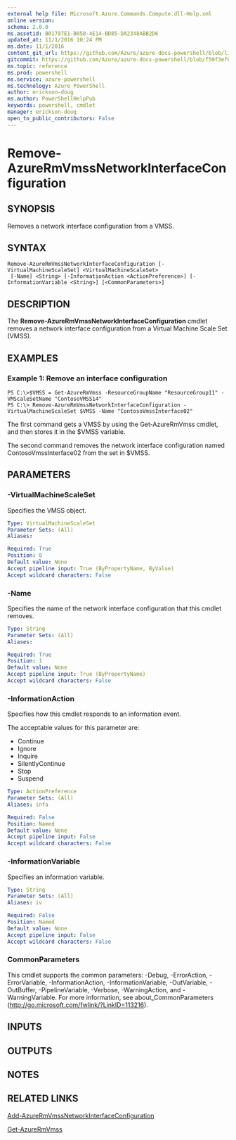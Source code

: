 ```yaml
---
external help file: Microsoft.Azure.Commands.Compute.dll-Help.xml
online version: 
schema: 2.0.0
ms.assetid: B01797E1-B058-4E14-BD85-DA2348ABB2D6
updated_at: 11/1/2016 10:24 PM
ms.date: 11/1/2016
content_git_url: https://github.com/Azure/azure-docs-powershell/blob/live/azureps-cmdlets-docs/ResourceManager/AzureRM.Compute/v1.3.4/Remove-AzureRmVmssNetworkInterfaceConfiguration.md
gitcommit: https://github.com/Azure/azure-docs-powershell/blob/f59f3ef60bc592383812213e69fd77ba950759ed/azureps-cmdlets-docs/ResourceManager/AzureRM.Compute/v1.3.4/Remove-AzureRmVmssNetworkInterfaceConfiguration.md
ms.topic: reference
ms.prod: powershell
ms.service: azure-powershell
ms.technology: Azure PowerShell
author: erickson-doug
ms.author: PowerShellHelpPub
keywords: powershell, cmdlet
manager: erickson-doug
open_to_public_contributors: False
---
```


# Remove-AzureRmVmssNetworkInterfaceConfiguration

## SYNOPSIS
Removes a network interface configuration from a VMSS.

## SYNTAX

```
Remove-AzureRmVmssNetworkInterfaceConfiguration [-VirtualMachineScaleSet] <VirtualMachineScaleSet>
 [-Name] <String> [-InformationAction <ActionPreference>] [-InformationVariable <String>] [<CommonParameters>]
```

## DESCRIPTION
The **Remove-AzureRmVmssNetworkInterfaceConfiguration** cmdlet removes a network interface configuration from a Virtual Machine Scale Set (VMSS).

## EXAMPLES

### Example 1: Remove an interface configuration
```
PS C:\>$VMSS = Get-AzureRmVmss -ResourceGroupName "ResourceGroup11" -VMScaleSetName "ContosoVMSS14"
PS C:\> Remove-AzureRmVmssNetworkInterfaceConfiguration -VirtualMachineScaleSet $VMSS -Name "ContosoVmssInterface02"
```

The first command gets a VMSS by using the Get-AzureRmVmss cmdlet, and then stores it in the $VMSS variable.

The second command removes the network interface configuration named ContosoVmssInterface02 from the set in $VMSS.

## PARAMETERS

### -VirtualMachineScaleSet
Specifies the VMSS object.

```yaml
Type: VirtualMachineScaleSet
Parameter Sets: (All)
Aliases: 

Required: True
Position: 0
Default value: None
Accept pipeline input: True (ByPropertyName, ByValue)
Accept wildcard characters: False
```

### -Name
Specifies the name of the network interface configuration that this cmdlet removes.

```yaml
Type: String
Parameter Sets: (All)
Aliases: 

Required: True
Position: 1
Default value: None
Accept pipeline input: True (ByPropertyName)
Accept wildcard characters: False
```

### -InformationAction
Specifies how this cmdlet responds to an information event.

The acceptable values for this parameter are:

- Continue
- Ignore
- Inquire
- SilentlyContinue
- Stop
- Suspend

```yaml
Type: ActionPreference
Parameter Sets: (All)
Aliases: infa

Required: False
Position: Named
Default value: None
Accept pipeline input: False
Accept wildcard characters: False
```

### -InformationVariable
Specifies an information variable.

```yaml
Type: String
Parameter Sets: (All)
Aliases: iv

Required: False
Position: Named
Default value: None
Accept pipeline input: False
Accept wildcard characters: False
```

### CommonParameters
This cmdlet supports the common parameters: -Debug, -ErrorAction, -ErrorVariable, -InformationAction, -InformationVariable, -OutVariable, -OutBuffer, -PipelineVariable, -Verbose, -WarningAction, and -WarningVariable. For more information, see about_CommonParameters (http://go.microsoft.com/fwlink/?LinkID=113216).

## INPUTS

## OUTPUTS

## NOTES

## RELATED LINKS

[Add-AzureRmVmssNetworkInterfaceConfiguration](xref:ResourceManager/AzureRM.Compute/v1.3.4/Add-AzureRmVmssNetworkInterfaceConfiguration.md)

[Get-AzureRmVmss](xref:ResourceManager/AzureRM.Compute/v1.3.4/Get-AzureRmVmss.md)


